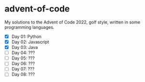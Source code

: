 # advent-of-code

My solutions to the Advent of Code 2022, golf style, written in some programming languages.

- [x] Day 01: Python
- [x] Day 02: Javascript
- [x] Day 03: Java
- [ ] Day 04: ???
- [ ] Day 05: ???
- [ ] Day 06: ???
- [ ] Day 07: ???
- [ ] Day 08: ???
